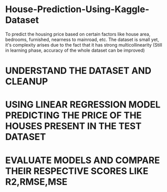 # House-Prediction-Using-Kaggle-Dataset
To predict the housing price based on certain factors like house area, bedrooms, furnished, nearness to mainroad, etc. The dataset is small yet, it's complexity arises due to the fact that it has strong multicollinearity (Still in learning phase, accuracy of the whole dataset can be improved)

# UNDERSTAND THE DATASET AND CLEANUP
# USING LINEAR REGRESSION MODEL PREDICTING THE PRICE OF THE HOUSES PRESENT IN THE TEST DATASET
# EVALUATE MODELS AND COMPARE THEIR RESPECTIVE SCORES LIKE R2,RMSE,MSE 
